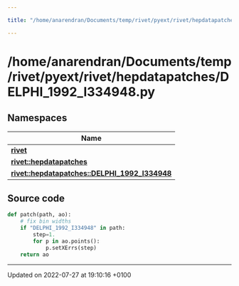 ```yaml
---

title: "/home/anarendran/Documents/temp/rivet/pyext/rivet/hepdatapatches/DELPHI_1992_I334948.py"

---
```


# /home/anarendran/Documents/temp/rivet/pyext/rivet/hepdatapatches/DELPHI_1992_I334948.py



## Namespaces

| Name           |
| -------------- |
| **[rivet](http://example.org/namespaces/namespacerivet/)**  |
| **[rivet::hepdatapatches](http://example.org/namespaces/namespacerivet_1_1hepdatapatches/)**  |
| **[rivet::hepdatapatches::DELPHI_1992_I334948](http://example.org/namespaces/namespacerivet_1_1hepdatapatches_1_1delphi__1992__i334948/)**  |




## Source code

```python
def patch(path, ao):
    # fix bin widths
    if "DELPHI_1992_I334948" in path:
        step=1.
        for p in ao.points():
            p.setXErrs(step)
    return ao
```


-------------------------------

Updated on 2022-07-27 at 19:10:16 +0100
